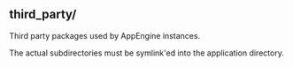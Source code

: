 third_party/
------------

Third party packages used by AppEngine instances.

The actual subdirectories must be symlink'ed into the
application directory.
